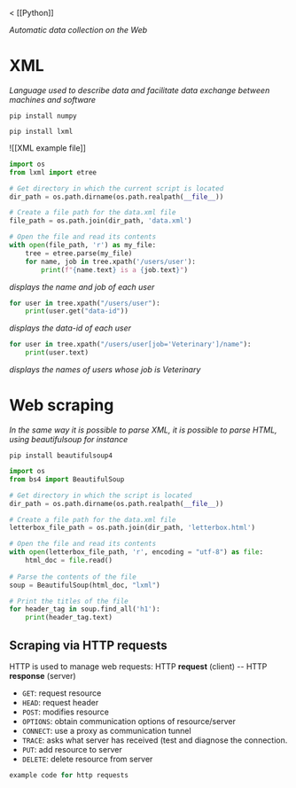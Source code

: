 < [[Python]]

*Automatic data collection on the Web*

# XML

*Language used to describe data and facilitate data exchange between machines and software*

`pip install numpy`

`pip install lxml`

![[XML example file]]

```python
import os
from lxml import etree

# Get directory in which the current script is located
dir_path = os.path.dirname(os.path.realpath(__file__))

# Create a file path for the data.xml file
file_path = os.path.join(dir_path, 'data.xml')

# Open the file and read its contents
with open(file_path, 'r') as my_file:
    tree = etree.parse(my_file)
    for name, job in tree.xpath('/users/user'):
        print(f"{name.text} is a {job.text}")
```
*displays the name and job of each user*

```python
for user in tree.xpath("/users/user"):
	print(user.get("data-id"))
```
*displays the data-id of each user*

```python
for user in tree.xpath("/users/user[job='Veterinary']/name"):
	print(user.text)
```
*displays the names of users whose job is Veterinary*

# Web scraping
*In the same way it is possible to parse XML, it is possible to parse HTML, using beautifulsoup for instance*

`pip install beautifulsoup4`

```python
import os
from bs4 import BeautifulSoup

# Get directory in which the script is located
dir_path = os.path.dirname(os.path.realpath(__file__))

# Create a file path for the data.xml file
letterbox_file_path = os.path.join(dir_path, 'letterbox.html')

# Open the file and read its contents
with open(letterbox_file_path, 'r', encoding = "utf-8") as file:
    html_doc = file.read()
    
# Parse the contents of the file
soup = BeautifulSoup(html_doc, "lxml")

# Print the titles of the file
for header_tag in soup.find_all('h1'):
    print(header_tag.text)
```

## Scraping via HTTP requests

HTTP is used to manage web requests: HTTP **request** (client) -- HTTP **response** (server)

- `GET`: request resource
- `HEAD`: request header
- `POST`: modifies resource
- `OPTIONS`: obtain communication options of resource/server
- `CONNECT`: use a proxy as communication tunnel
- `TRACE`: asks what server has received (test and diagnose the connection.
- `PUT`: add resource to server
- `DELETE`: delete resource from server

```python
example code for http requests
```
